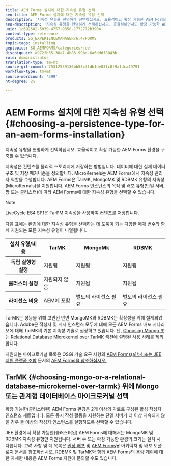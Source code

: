 ```yaml
---
title: AEM Forms 설치에 대한 지속성 유형 선택
seo-title: AEM Forms 설치에 대한 지속성 유형 선택
description: '지속성 유형을 현명하게 선택하십시오. 효율적이고 확장 가능한 AEM Forms 환경을 구축할 수 있습니다. '
seo-description: '지속성 유형을 현명하게 선택하십시오. 효율적이면서도 확장 가능한 AEM Forms 환경을 구축할 수 있습니다. '
uuid: 1c692502-5039-4757-9358-1772772b3904
content-type: reference
products: SG_EXPERIENCEMANAGER/6.4/FORMS
topic-tags: installing
geptopics: SG_AEMFORMS/categories/jee
discoiquuid: a972fb35-38a7-4b83-99bd-6a6dddf8043b
role: Administrator
translation-type: tm+mt
source-git-commit: 75312539136bb53cf1db1de03fc0f9a1dca49791
workflow-type: tm+mt
source-wordcount: '399'
ht-degree: 2%

---
```



# AEM Forms 설치에 대한 지속성 유형 선택 {#choosing-a-persistence-type-for-an-aem-forms-installation}

지속성 유형을 현명하게 선택하십시오. 효율적이고 확장 가능한 AEM Forms 환경을 구축할 수 있습니다.

지속성은 컨텐츠를 물리적 스토리지에 저장하는 방법입니다. 데이터에 대한 실제 데이터 구조 및 저장 메커니즘을 정의합니다. MicroKernels는 AEM Forms에서 지속성 관리자 역할을 수행합니다. AEM Forms은 TarMK, MongoMK 및 RDBMK 유형의 지속성(MicroKernals)을 지원합니다. AEM Forms 인스턴스의 목적 및 배포 유형(단일 서버, 팜 또는 클러스터)에 따라 AEM Forms에 대한 지속성 유형을 선택할 수 있습니다.

>[!NOTE]
>
>LiveCycle ES4 SP1은 TarPM 지속성을 사용하여 컨텐츠를 저장합니다.

다음 표에는 환경에 대한 지속성 유형을 선택하는 데 도움이 되는 다양한 매개 변수와 함께 지원되는 모든 지속성 유형이 나열됩니다.

<table> 
 <tbody>
  <tr>
   <th><strong>설치 유형/비용</strong></th> 
   <th><strong>TarMK</strong></th> 
   <th><strong>MongoMk</strong></th> 
   <th><strong>RDBMK</strong></th> 
  </tr>
  <tr>
   <th><strong>독립 실행형 설정</strong></th> 
   <td>지원됨<br /> </td> 
   <td>지원됨</td> 
   <td>지원됨</td> 
  </tr>
  <tr>
   <th><strong>클러스터 설정</strong></th> 
   <td>지원되지 않음</td> 
   <td>지원됨</td> 
   <td>지원됨</td> 
  </tr>
  <tr>
   <th><strong>라이선스 비용</strong></th> 
   <td>AEM에 포함 </td> 
   <td>별도의 라이선스 필요</td> 
   <td>별도의 라이선스 필요</td> 
  </tr>
 </tbody>
</table>

TarMK는 성능을 위해 고안된 반면 MongoMK와 RDBMK는 확장성을 위해 설계되었습니다. Adobe은 작성자 및 게시 인스턴스 모두에 대해 모든 AEM Forms 배포 시나리오에 대해 TarMK의 기본 지속성 기술로 권장하고 있습니다. 단, [Choosing Mongo 또는 Relational Database Microkernel over TarMK](#p-choosing-mongo-or-a-relational-database-microkernel-over-tarmk-p) 섹션에 설명된 사용 사례를 제외합니다.

지원되는 마이크로커널 목록은 OSGi 기술 요구 사항의 [AEM Forms(a1/>) 또는 JEE 지원 플랫폼 조합](/help/forms/using/aem-forms-jee-supported-platforms.md) 문서의 [AEM Forms을 참조하십시오.](/help/sites-deploying/technical-requirements.md)

## TarMK {#choosing-mongo-or-a-relational-database-microkernel-over-tarmk} 위에 Mongo 또는 관계형 데이터베이스 마이크로커널 선택

확장 가능한(클러스터된) AEM Forms 환경은 2개 이상의 가로로 구성된 활성 작성자 인스턴스 세트입니다. 모든 동시 작성 활동을 지원하는 단일 서버가 더 이상 지속되지 않을 경우 둘 이상의 작성자 인스턴스를 실행하도록 선택할 수 있습니다.

JEE 환경에서 확장 가능한(클러스터된) AEM Forms에 대해서는 MongoMK 및 RDBMK 지속성 유형만 지원됩니다. 서버 수 또는 확장 가능한 환경의 크기는 설치 시 다릅니다. 고려 사항 및 예 목록은 [권장 배포](/help/sites-deploying/recommended-deploys.md) 및 [AEM Forms](/help/forms/using/aem-forms-architecture-deployment.md)용 아키텍처 및 배포 토폴로지 문서를 참조하십시오. RDBMK 및 TarMK와 함께 AEM Forms의 용량 계획에 대한 자세한 내용은 AEM Forms 지원에 문의할 수도 있습니다.
